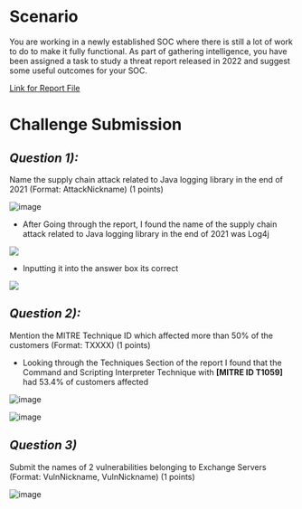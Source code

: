 # Scenario

You are working in a newly established SOC where there is still a lot of work to do to make it fully functional. As part of gathering intelligence, you have been assigned a task to study a threat report released in 2022 and suggest some useful outcomes for your SOC.

[Link for Report File](https://blueteamlabs.online/storage/files/8c4cbf1af327dca7176473fa355e2dc29cfc527b.zip)

# Challenge Submission
## _Question 1):_  
Name the supply chain attack related to Java logging library in the end of 2021 (Format: AttackNickname) (1 points)

![image](https://imgur.com/iY6Gv6m.png)

- After Going through the report, I found the name of the supply chain attack related to Java logging library in the end of 2021 was Log4j

![](https://imgur.com/LWame50.png)

- Inputting it into the answer box its correct

![](https://imgur.com/iuhzCgA.png)

## _Question 2):_
Mention the MITRE Technique ID which affected more than 50% of the customers (Format: TXXXX) (1 points)

- Looking through the Techniques Section of the report I found that the Command and Scripting Interpreter Technique with **[MITRE ID T1059]** had 53.4% of customers affected

![image](https://imgur.com/Z5kalCK.png)

![image](https://imgur.com/Z5kalCK.png)

## _Question 3)_
Submit the names of 2 vulnerabilities belonging to Exchange Servers (Format: VulnNickname, VulnNickname) (1 points)

![image](https://github.com/CyberKingb/Blue-Team-Labs-Challenges-and-Investigations/assets/161872623/d0706b5b-bb86-43a9-8827-7185c9556462)



